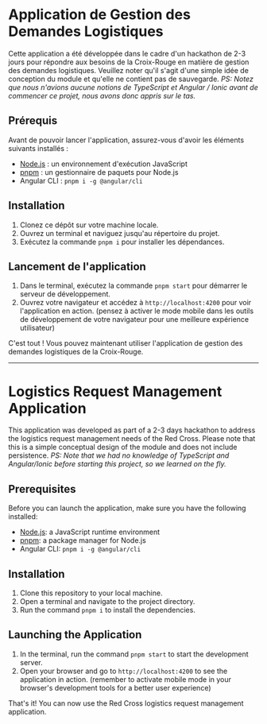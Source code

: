 # Application de Gestion des Demandes Logistiques

Cette application a été développée dans le cadre d'un hackathon de 2-3 jours pour répondre aux besoins de la Croix-Rouge en matière de gestion des demandes logistiques. Veuillez noter qu'il s'agit d'une simple idée de conception du module et qu'elle ne contient pas de sauvegarde.
*PS: Notez que nous n'avions aucune notions de TypeScript et Angular / Ionic avant de commencer ce projet, nous avons donc appris sur le tas.*

## Prérequis

Avant de pouvoir lancer l'application, assurez-vous d'avoir les éléments suivants installés :

- [Node.js](https://nodejs.org/) : un environnement d'exécution JavaScript
- [pnpm](https://pnpm.io/) : un gestionnaire de paquets pour Node.js
- Angular CLI : `pnpm i -g @angular/cli`

## Installation

1. Clonez ce dépôt sur votre machine locale.
2. Ouvrez un terminal et naviguez jusqu'au répertoire du projet.
3. Exécutez la commande `pnpm i` pour installer les dépendances.

## Lancement de l'application

1. Dans le terminal, exécutez la commande `pnpm start` pour démarrer le serveur de développement.
2. Ouvrez votre navigateur et accédez à `http://localhost:4200` pour voir l'application en action. (pensez à activer le mode mobile dans les outils de développement de votre navigateur pour une meilleure expérience utilisateur)

C'est tout ! Vous pouvez maintenant utiliser l'application de gestion des demandes logistiques de la Croix-Rouge.

---

# Logistics Request Management Application

This application was developed as part of a 2-3 days hackathon to address the logistics request management needs of the Red Cross. Please note that this is a simple conceptual design of the module and does not include persistence.
*PS: Note that we had no knowledge of TypeScript and Angular/Ionic before starting this project, so we learned on the fly.*

## Prerequisites

Before you can launch the application, make sure you have the following installed:

- [Node.js](https://nodejs.org/): a JavaScript runtime environment
- [pnpm](https://pnpm.io/): a package manager for Node.js
- Angular CLI: `pnpm i -g @angular/cli`

## Installation

1. Clone this repository to your local machine.
2. Open a terminal and navigate to the project directory.
3. Run the command `pnpm i` to install the dependencies.

## Launching the Application

1. In the terminal, run the command `pnpm start` to start the development server.
2. Open your browser and go to `http://localhost:4200` to see the application in action. (remember to activate mobile mode in your browser's development tools for a better user experience)

That's it! You can now use the Red Cross logistics request management application.